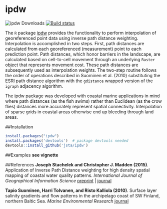 ipdw
======

![ipdw Downloads](http://cranlogs.r-pkg.org/badges/ipdw)
[![Build status](https://ci.appveyor.com/api/projects/status/5vb8krkx50r1qhbp?svg=true)](https://ci.appveyor.com/project/jsta/ipdw)

The `R` package [ipdw](http://jsta.github.io/public/stachmadden2015am.pdf)  provides the functionality to perform interpolation of georeferenced point data using inverse path distance weighting. Interpolation is accomplished in two steps. First, path distances are calculated from each georeferenced (measurement) point to each prediction point. Path distances, which honor barriers in the landscape, are calculated based on cell-to-cell movement through an underlying `Raster` object that represents movement cost. These path distances are subsequently used as interpolation weights. The two-step routine follows the order of operations described in Suominen et al. (2010) substituting the ESRI path distance algorithm with the `gdistance` wrapped version of the `igraph` adjacency algorithm.    

The ipdw package was developed with coastal marine applications in mind where path distances (as the fish swims) rather than Euclidean (as the crow flies) distances more accurately represent spatial connectivity. Interpolation of sparse grids in coastal areas otherwise end up bleeding through land areas.

##Installation
  ```R
  install.packages("ipdw")
  install.packages('devtools')  # package devtools needed
  devtools::install_github('jsta/ipdw')
  ```

##Examples
**see vignette**

##References
**Joseph Stachelek and Christopher J. Madden (2015)**. Application of Inverse Path Distance weighting for high density spatial mapping of coastal water quality patterns.
*International Journal of Geographical Information Science*
[preprint](http://jsta.github.io/public/stachmadden2015am.pdf) | [journal](http://dx.doi.org/10.1080/13658816.2015.1018833)

**Tapio Suominen, Harri Tolvanen, and Risto Kalliola (2010)**. Surface layer salinity gradients and flow patterns in the archipelago coast of SW Finland, northern Baltic Sea.
*Marine Environmental Research*
[journal](http://dx.doi.org/10.1016/j.marenvres.2009.10.009)
  
